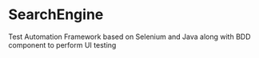 # SearchEngine
Test Automation Framework based on Selenium and Java along with BDD component to perform UI testing
